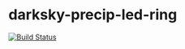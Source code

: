 # darksky-precip-led-ring

[![Build Status](https://travis-ci.org/Xennis/darksky-precip-led-ring.svg?branch=master)](https://travis-ci.org/Xennis/darksky-precip-led-ring)

